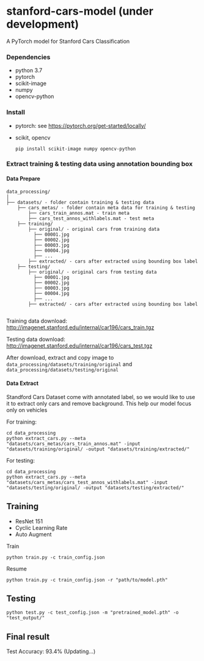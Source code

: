 # stanford-cars-model (under development)

A PyTorch model for Stanford Cars Classification

### Dependencies
- python 3.7
- pytorch
- scikit-image
- numpy
- opencv-python

### Install
- pytorch: see https://pytorch.org/get-started/locally/

- scikit, opencv
    ```angular2html
    pip install scikit-image numpy opencv-python
    ```

### Extract training & testing data using annotation bounding box

#### Data Prepare
  ```
  data_processing/
  │
  ├── datasets/ - folder contain training & testing data
      ├── cars_metas/ - folder contain meta data for training & testing
          ├── cars_train_annos.mat - train meta
          ├── cars_test_annos_withlabels.mat - test meta
      ├── training/
          ├── original/ - original cars from training data
            ├── 00001.jpg
            ├── 00002.jpg
            ├── 00003.jpg
            ├── 00004.jpg
            ├── ...
          ├── extracted/ - cars after extracted using bounding box label
      ├── testing/
          ├── original/ - original cars from testing data
            ├── 00001.jpg
            ├── 00002.jpg
            ├── 00003.jpg
            ├── 00004.jpg
            ├── ...
          ├── extracted/ - cars after extracted using bounding box label
          
  ```
  
  Training data download: http://imagenet.stanford.edu/internal/car196/cars_train.tgz 
  
  Testing data download: http://imagenet.stanford.edu/internal/car196/cars_test.tgz
  
  After download, extract and copy image to ```data_processing/datasets/training/original``` and ```data_processing/datasets/testing/original```
#### Data Extract

Standford Cars Dataset come with annotated label, so we would like to use it to extract only cars and remove background. This help our model focus only on vehicles

For training: 
```
cd data_processing
python extract_cars.py --meta "datasets/cars_metas/cars_train_annos.mat" -input "datasets/training/original/ -output "datasets/training/extracted/"
```
For testing:
```
cd data_processing
python extract_cars.py --meta "datasets/cars_metas/cars_test_annos_withlabels.mat" -input "datasets/testing/original/ -output "datasets/testing/extracted/"
```

## Training
- ResNet 151 
- Cyclic Learning Rate
- Auto Augment

Train

```angular2html
python train.py -c train_config.json
```

Resume

```angular2html
python train.py -c train_config.json -r "path/to/model.pth"
```
## Testing
```angular2html
python test.py -c test_config.json -m "pretrained_model.pth" -o "test_output/"
```


## Final result
Test Accuracy: 93.4% (Updating...)
